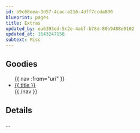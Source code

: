 ```yaml
---
id: b9c68eea-3d57-4cac-a216-4dff7ccda800
blueprint: pages
title: Extras
updated_by: ea6393ed-5c2e-4abf-b78d-80b9488e0102
updated_at: 1643247158
subtext: Misc
---
```

## Goodies

<ul>
  {{ nav :from="uri" }}
    <li>
      <a href="{{ url }}">{{ title }}</a>
    </li>
  {{ /nav }}
</ul>

## Details

...